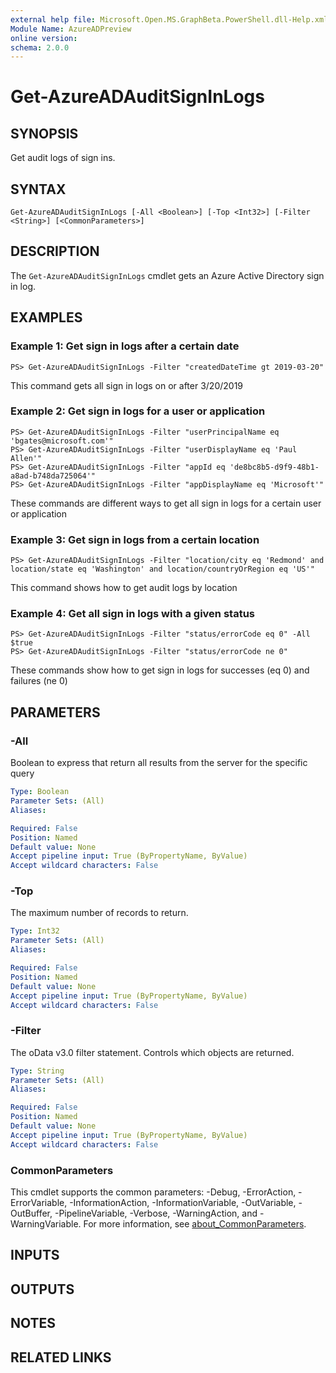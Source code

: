 ```yaml
---
external help file: Microsoft.Open.MS.GraphBeta.PowerShell.dll-Help.xml
Module Name: AzureADPreview
online version:
schema: 2.0.0
---
```


# Get-AzureADAuditSignInLogs

## SYNOPSIS
Get audit logs of sign ins.

## SYNTAX

```
Get-AzureADAuditSignInLogs [-All <Boolean>] [-Top <Int32>] [-Filter <String>] [<CommonParameters>]
```

## DESCRIPTION
The `Get-AzureADAuditSignInLogs` cmdlet gets an Azure Active Directory sign in log.

## EXAMPLES

### Example 1: Get sign in logs after a certain date
```
PS> Get-AzureADAuditSignInLogs -Filter "createdDateTime gt 2019-03-20"
```

This command gets all sign in logs on or after 3/20/2019

### Example 2: Get sign in logs for a user or application
```
PS> Get-AzureADAuditSignInLogs -Filter "userPrincipalName eq 'bgates@microsoft.com'"
PS> Get-AzureADAuditSignInLogs -Filter "userDisplayName eq 'Paul Allen'"
PS> Get-AzureADAuditSignInLogs -Filter "appId eq 'de8bc8b5-d9f9-48b1-a8ad-b748da725064'"
PS> Get-AzureADAuditSignInLogs -Filter "appDisplayName eq 'Microsoft'"
```

These commands are different ways to get all sign in logs for a certain user or application

### Example 3: Get sign in logs from a certain location
```
PS> Get-AzureADAuditSignInLogs -Filter "location/city eq 'Redmond' and location/state eq 'Washington' and location/countryOrRegion eq 'US'"
```

This command shows how to get audit logs by location

### Example 4: Get all sign in logs with a given status
```
PS> Get-AzureADAuditSignInLogs -Filter "status/errorCode eq 0" -All $true
PS> Get-AzureADAuditSignInLogs -Filter "status/errorCode ne 0"
```

These commands show how to get sign in logs for successes (eq 0) and failures (ne 0)

## PARAMETERS

### -All
Boolean to express that return all results from the server for the specific query

```yaml
Type: Boolean
Parameter Sets: (All)
Aliases:

Required: False
Position: Named
Default value: None
Accept pipeline input: True (ByPropertyName, ByValue)
Accept wildcard characters: False
```

### -Top
The maximum number of records to return.

```yaml
Type: Int32
Parameter Sets: (All)
Aliases:

Required: False
Position: Named
Default value: None
Accept pipeline input: True (ByPropertyName, ByValue)
Accept wildcard characters: False
```

### -Filter
The oData v3.0 filter statement. 
Controls which objects are returned.

```yaml
Type: String
Parameter Sets: (All)
Aliases:

Required: False
Position: Named
Default value: None
Accept pipeline input: True (ByPropertyName, ByValue)
Accept wildcard characters: False
```

### CommonParameters
This cmdlet supports the common parameters: -Debug, -ErrorAction, -ErrorVariable, -InformationAction, -InformationVariable, -OutVariable, -OutBuffer, -PipelineVariable, -Verbose, -WarningAction, and -WarningVariable. For more information, see [about_CommonParameters](http://go.microsoft.com/fwlink/?LinkID=113216).

## INPUTS

## OUTPUTS

## NOTES

## RELATED LINKS
